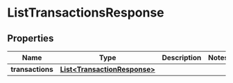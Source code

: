

# ListTransactionsResponse


## Properties

| Name | Type | Description | Notes |
|------------ | ------------- | ------------- | -------------|
|**transactions** | [**List&lt;TransactionResponse&gt;**](TransactionResponse.md) |  |  |



